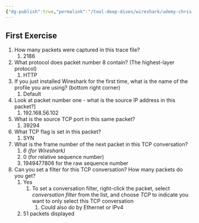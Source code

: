 ```yaml
---
{"dg-publish":true,"permalink":"/tool-deep-dives/wireshark/udemy-chris-greer/s01-02-introduction/","updated":"2024-03-09T11:58:22.000-08:00"}
---
```


## First Exercise
1. How many packets were captured in this trace file?
	1. 2186
2. What protocol does packet number 8 contain? (The highest-layer protocol)
	1. HTTP
3. If you just installed Wireshark for the first time, what is the name of the profile you are using? (bottom right corner)
	1. Default
4. Look at packet number one - what is the source IP address in this packet?]
	1. 192.168.56.102
5. What is the source TCP port in this same packet?
	1. 39294
6. What TCP flag is set in this packet?
	1. SYN
7. What is the frame number of the next packet in this TCP conversation?
	1. *6 (for Wireshark)*
	2. 0 (for relative sequence number)
	3. 1949477806 for the raw sequence number
8. Can you set a filter for this TCP conversation? How many packets do you get?
	1. Yes
		1. To set a conversation filter, right-click the packet, select *conversation filter* from the list, and choose *TCP* to indicate you want to only select this TCP conversation
			1. Could also do by Ethernet or IPv4
	2. 51 packets displayed

